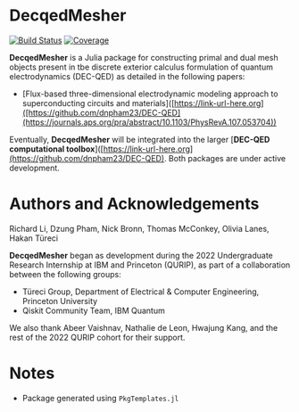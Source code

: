 # DecqedMesher

[![Build Status](https://github.com/richarddengli/DecqedMesher/actions/workflows/CI.yml/badge.svg?branch=main)](https://github.com/richarddengli/DecqedMesher/actions/workflows/CI.yml?query=branch%3Amain)
[![Coverage](https://codecov.io/gh/richarddengli/DecqedMesher.jl/branch/main/graph/badge.svg)](https://codecov.io/gh/richarddengli/DecqedMesher.jl)

**DecqedMesher** is a Julia package for constructing primal and dual mesh objects present in tbe discrete exterior calculus formulation of quantum electrodynamics (DEC-QED) as detailed in the following papers:
- [Flux-based three-dimensional electrodynamic modeling approach to superconducting circuits and materials]([https://link-url-here.org]([https://github.com/dnpham23/DEC-QED](https://journals.aps.org/pra/abstract/10.1103/PhysRevA.107.053704))

Eventually, **DecqedMesher** will be integrated into the larger [**DEC-QED computational toolbox**]([https://link-url-here.org](https://github.com/dnpham23/DEC-QED). Both packages are under active development.

# Authors and Acknowledgements
Richard Li, Dzung Pham, Nick Bronn, Thomas McConkey, Olivia Lanes, Hakan Türeci

**DecqedMesher** began as development during the 2022 Undergraduate Research Internship at IBM and Princeton (QURIP), as part of a collaboration between the following groups:
- Türeci Group, Department of Electrical & Computer Engineering, Princeton University
- Qiskit Community Team, IBM Quantum

We also thank Abeer Vaishnav, Nathalie de Leon, Hwajung Kang, and the rest of the 2022 QURIP cohort for their support.

# Notes
- Package generated using `PkgTemplates.jl`
